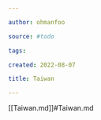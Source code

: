 ```yaml
---

author: ohmanfoo

source: #todo

tags: 

created: 2022-08-07

title: Taiwan

---
```

[[Taiwan.md]]#Taiwan.md